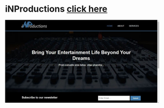 # iNProductions [click here](https://nilopeligro.github.io/inproductions/)
<img src="/project3.jpg"/>
